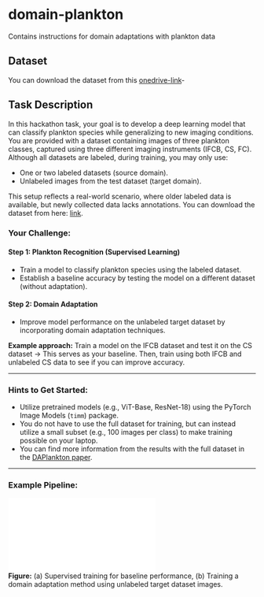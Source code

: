 # domain-plankton
Contains instructions for domain adaptations with plankton data

## Dataset
You can download the dataset from this [onedrive-link](https://lut-my.sharepoint.com/:u:/g/personal/joona_kareinen_lut_fi/ET1V8HRoxHBMvfxdhU5gVzUB8hlbDPfsQ34DynQPVsGSHw?e=XLnrNT)-

## Task Description

In this hackathon task, your goal is to develop a deep learning model that can classify plankton species while generalizing to new imaging conditions. You are provided with a dataset containing images of three plankton classes, captured using three different imaging instruments (IFCB, CS, FC). Although all datasets are labeled, during training, you may only use:

- One or two labeled datasets (source domain).  
- Unlabeled images from the test dataset (target domain).

This setup reflects a real-world scenario, where older labeled data is available, but newly collected data lacks annotations. You can download the dataset from here: [link](#).

### Your Challenge:
#### Step 1: Plankton Recognition (Supervised Learning)
- Train a model to classify plankton species using the labeled dataset.  
- Establish a baseline accuracy by testing the model on a different dataset (without adaptation).  

#### Step 2: Domain Adaptation
- Improve model performance on the unlabeled target dataset by incorporating domain adaptation techniques.  

**Example approach:** Train a model on the IFCB dataset and test it on the CS dataset → This serves as your baseline. Then, train using both IFCB and unlabeled CS data to see if you can improve accuracy.  

---

### Hints to Get Started:
- Utilize pretrained models (e.g., ViT-Base, ResNet-18) using the PyTorch Image Models (`timm`) package.  
- You do not have to use the full dataset for training, but can instead utilize a small subset (e.g., 100 images per class) to make training possible on your laptop.  
- You can find more information from the results with the full dataset in the [DAPlankton paper](https://arxiv.org/abs/2402.05615).  

---


### Example Pipeline:
![Example Pipeline](figures/Methods.pdf)  
**Figure:** (a) Supervised training for baseline performance, (b) Training a domain adaptation method using unlabeled target dataset images.  
